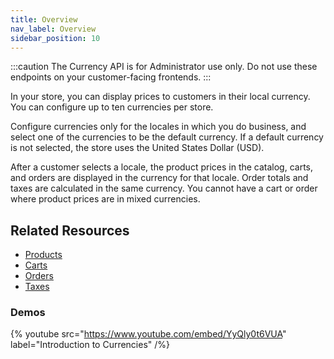 ```yaml
---
title: Overview
nav_label: Overview
sidebar_position: 10
---
```


:::caution
The Currency API is for Administrator use only. Do not use these endpoints on your customer-facing frontends.
:::

In your store, you can display prices to customers in their local currency. You can configure up to ten currencies per store.

Configure currencies only for the locales in which you do business, and select one of the currencies to be the default currency. If a default currency is not selected, the store uses the United States Dollar (USD).

After a customer selects a locale, the product prices in the catalog, carts, and orders are displayed in the currency for that locale. Order totals and taxes are calculated in the same currency. You cannot have a cart or order where product prices are in mixed currencies.

## Related Resources

- [Products](/docs/pxm/products/pxm-products)
- [Carts](/docs/commerce-cloud/carts/carts.md)
- [Orders](/docs/commerce-cloud/orders/orders.md)
- [Taxes](/docs/commerce-cloud/carts/tax-items/taxes)


### Demos

{% youtube src="https://www.youtube.com/embed/YyQly0t6VUA" label="Introduction to Currencies" /%}

